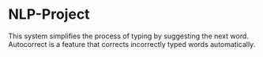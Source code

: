 # NLP-Project
This system simplifies the process of typing by suggesting the next word. Autocorrect is a feature that corrects incorrectly typed words automatically.
